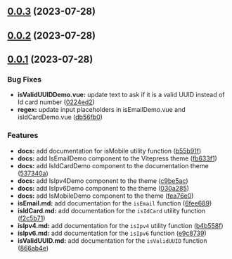 ## [0.0.3](https://github.com/guxuerui/utils-snap-fn-docs/compare/v0.0.2...v0.0.3) (2023-07-28)



## [0.0.2](https://github.com/guxuerui/utils-snap-fn-docs/compare/v0.0.1...v0.0.2) (2023-07-28)



## [0.0.1](https://github.com/guxuerui/utils-snap-fn-docs/compare/fea76e03b734f61ced7822cc56036ec1ac9e90a3...v0.0.1) (2023-07-28)


### Bug Fixes

* **isValidUUIDDemo.vue:** update text to ask if it is a valid UUID instead of Id card number ([0224ed2](https://github.com/guxuerui/utils-snap-fn-docs/commit/0224ed289bc263043d492e1e0d706714b1b9afa0))
* **regex:** update input placeholders in isEmailDemo.vue and isIdCardDemo.vue ([db56fb0](https://github.com/guxuerui/utils-snap-fn-docs/commit/db56fb0fbffb47f46c19c0f78a63ca5778ce00e0))


### Features

* **docs:** add documentation for isMobile utility function ([b55b91f](https://github.com/guxuerui/utils-snap-fn-docs/commit/b55b91feb734be6145f31b116ad65801babde6c1))
* **docs:** add IsEmailDemo component to the Vitepress theme ([fb633f1](https://github.com/guxuerui/utils-snap-fn-docs/commit/fb633f133a501894ccb08bd0615b115bda7033ad))
* **docs:** add IsIdCardDemo component to the documentation theme ([537340a](https://github.com/guxuerui/utils-snap-fn-docs/commit/537340ad83bed8acbe999cf2fb2db585e80cd279))
* **docs:** add IsIpv4Demo component to the theme ([c9be5ac](https://github.com/guxuerui/utils-snap-fn-docs/commit/c9be5ac4593bc069d412347fa87629089bbead4f))
* **docs:** add IsIpv6Demo component to the theme ([030a285](https://github.com/guxuerui/utils-snap-fn-docs/commit/030a28584af5fa2dcdbd0ec161826cb33323ebbe))
* **docs:** add IsMobileDemo component to the theme ([fea76e0](https://github.com/guxuerui/utils-snap-fn-docs/commit/fea76e03b734f61ced7822cc56036ec1ac9e90a3))
* **isEmail.md:** add documentation for the `isEmail` function ([6fee689](https://github.com/guxuerui/utils-snap-fn-docs/commit/6fee689ca933428422c865375fb0f6147897b16a))
* **isIdCard.md:** add documentation for the `isIdCard` utility function ([f2c5b71](https://github.com/guxuerui/utils-snap-fn-docs/commit/f2c5b715170af8bac55491fad822f2af79bdc120))
* **isIpv4.md:** add documentation for the `isIpv4` utility function ([b4b558f](https://github.com/guxuerui/utils-snap-fn-docs/commit/b4b558f5725d75af6a047ed950aaf9afbe3a3ddb))
* **isIpv6.md:** add documentation for the `isIpv6` function ([e9c8739](https://github.com/guxuerui/utils-snap-fn-docs/commit/e9c87399e236738df4992109f4736d2152b3a924))
* **isValidUUID.md:** add documentation for the `isValidUUID` function ([866ab4e](https://github.com/guxuerui/utils-snap-fn-docs/commit/866ab4e333693d2d1d67b30330bad684dde9784f))



